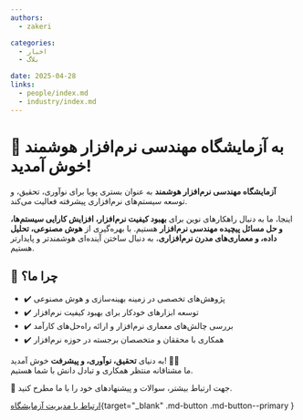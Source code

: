 ```yaml
---
authors:
  - zakeri

categories:
  - اخبار
  - بلاگ

date: 2025-04-28
links:
  - people/index.md
  - industry/index.md
---
```



# 🎉 به آزمایشگاه مهندسی نرم‌افزار هوشمند خوش آمدید!

 **آزمایشگاه مهندسی نرم‌افزار هوشمند** به عنوان بستری پویا برای نوآوری، تحقیق، و توسعه سیستم‌های نرم‌افزاری پیشرفته فعالیت می‌کند.

اینجا، ما به دنبال راهکارهای نوین برای **بهبود کیفیت نرم‌افزار، افزایش کارایی سیستم‌ها، و حل مسائل پیچیده مهندسی نرم‌افزار** هستیم. با بهره‌گیری از **هوش مصنوعی، تحلیل داده، و معماری‌های مدرن نرم‌افزاری**، به دنبال ساختن آینده‌ای هوشمندتر و پایدارتر هستیم.

<!-- more -->

## 🔹 چرا ما؟ 
- ✔️ پژوهش‌های تخصصی در زمینه بهینه‌سازی و هوش مصنوعی  
- ✔️ توسعه ابزارهای خودکار برای بهبود کیفیت نرم‌افزار  
- ✔️ بررسی چالش‌های معماری نرم‌افزار و ارائه راه‌حل‌های کارآمد  
- ✔️ همکاری با محققان و متخصصان برجسته در حوزه نرم‌افزار  


به دنیای **تحقیق، نوآوری، و پیشرفت** خوش آمدید! 🌱✨  
ما مشتاقانه منتظر همکاری و تبادل دانش با شما هستیم.

📩 جهت ارتباط بیشتر، سوالات و پیشنهادهای خود را با ما مطرح کنید.

[ارتباط با مدیریت آزمایشگاه](https://www.m-zakeri.ir/pages/contact-me.html){target="_blank" .md-button .md-button--primary }

